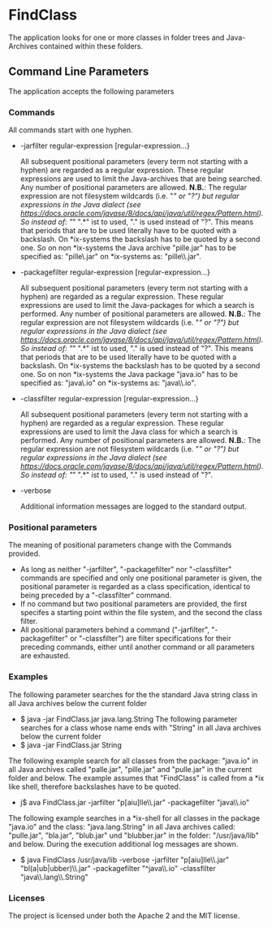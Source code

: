 

# FindClass

The application looks for one or more classes in folder trees and Java-Archives contained within these folders.

## Command Line Parameters

The application accepts the following parameters
### Commands
All commands start with one hyphen.
- -jarfilter regular-expression [regular-expression...}

    All subsequent positional parameters (every term not starting with a hyphen) are regarded as a regular expression.  These regular expressions are used to limit the Java-archives that are being searched.  Any number of positional parameters are allowed.
    **N.B.**: The regular expression are not filesystem wildcards (i.e. "*" or "?") but regular expressions in the Java dialect (see https://docs.oracle.com/javase/8/docs/api/java/util/regex/Pattern.html).  So instead of: "*" ".*" ist to used, "." is used instead of "?".  This means that periods that are to be used literally have to be quoted with a backslash.  On *ix-systems the backslash has to be quoted by a second one.  So on non *ix-systems the Java archive "pille.jar" has to be specified as: "pille\\.jar" on *ix-systems as: "pille\\\\.jar".

- -packagefilter regular-expression [regular-expression...}

    All subsequent positional parameters (every term not starting with a hyphen) are regarded as a regular expression.  These regular expressions are used to limit the Java-packages for which a search is performed.  Any number of positional parameters are allowed.
    **N.B.**: The regular expression are not filesystem wildcards (i.e. "*" or "?") but regular expressions in the Java dialect (see https://docs.oracle.com/javase/8/docs/api/java/util/regex/Pattern.html).  So instead of: "*" ".*" ist to used, "." is used instead of "?".  This means that periods that are to be used literally have to be quoted with a backslash.  On *ix-systems the backslash has to be quoted by a second one.  So on non *ix-systems the Java package "java.io" has to be specified as: "java\\.io" on *ix-systems as: "java\\\\.io".

- -classfilter regular-expression [regular-expression...}

    All subsequent positional parameters (every term not starting with a hyphen) are regarded as a regular expression.  These regular expressions are used to limit the Java class for which a search is performed.  Any number of positional parameters are allowed.
    **N.B.**: The regular expression are not filesystem wildcards (i.e. "*" or "?") but regular expressions in the Java dialect (see https://docs.oracle.com/javase/8/docs/api/java/util/regex/Pattern.html).  So instead of: "*" ".*" ist to used, "." is used instead of "?".

- -verbose

    Additional information messages are logged to the standard output.

### Positional parameters

The meaning of positional parameters change with the Commands provided.
- As long as neither "-jarfilter", "-packagefilter" nor "-classfilter" commands are specified and only one positional parameter is given, the positional parameter is regarded as a class specification, identical to being preceded by a "-classfilter" command.
- If no command but two positional parameters are provided, the first specifes a starting point within the file system, and the second the class filter.
- All positional parameters behind a command ("-jarfilter", "-packagefilter" or "-classfilter") are filter specifications for their preceding commands, either until another command or all parameters are exhausted.

### Examples

The following parameter searches for the the standard Java string class in all Java archives below the current folder
- $ java -jar FindClass.jar java.lang.String
The following parameter searches for a class whose name ends with "String" in all Java archives below the current folder
- $ java -jar FindClass.jar String

The following example search for all classes from the package: "java.io" in all Java archives called "palle.jar", "pille.jar" and "pulle.jar" in the current folder and below.  The example assumes that "FindClass" is called from a *ix like shell, therefore backslashes have to be quoted.
- j$ ava FindClass.jar -jarfilter "p[aiu]lle\\\\.jar" -packagefilter "java\\\\.io"

The following example searches in a *ix-shell for all classes in the package "java.io" and the class: "java.lang.String" in all Java archives called: "pulle.jar", "bla.jar", "blub.jar" und "blubber.jar" in the folder: "/usr/java/lib" and below. During the execution additional log messages are shown.
- $ java FindClass /usr/java/lib -verbose -jarfilter "p[aiu]lle\\\\.jar" "bl(a|ub|ubber)\\\\.jar" -packagefilter "^java\\\\.io" -classfilter "java\\\\.lang\\\\.String"


### Licenses
The project is licensed under both the Apache 2 and the MIT license.